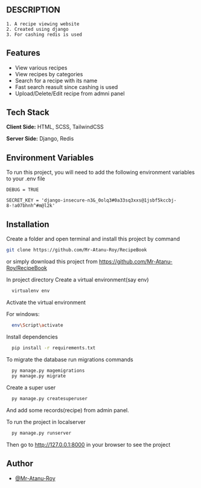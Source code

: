 ## DESCRIPTION
    1. A recipe viewing website 
    2. Created using django
    3. For cashing redis is used
## Features

- View various recipes
- View recipes by categories
- Search for a recipe with its name
- Fast search reasult since cashing is used
- Upload/Delete/Edit recipe from admni panel


## Tech Stack

**Client Side:** HTML, SCSS, TailwindCSS

**Server Side:** Django, Redis


## Environment Variables

To run this project, you will need to add the following environment variables to your .env file

`DEBUG = TRUE`

`SECRET_KEY = 'django-insecure-n3&_0olq3#0a33sq3xxs@1jsbf5kccbj-8-!a07bhnh^#m@l2k'`

## Installation

Create a folder and open terminal and install this project by
command 
```bash
git clone https://github.com/Mr-Atanu-Roy/RecipeBook

```
or simply download this project from https://github.com/Mr-Atanu-Roy/RecipeBook

In project directory Create a virtual environment(say env)

```bash
  virtualenv env

```
Activate the virtual environment

For windows:
```bash
  env\Script\activate

```
Install dependencies
```bash
  pip install -r requirements.txt

```
To migrate the database run migrations commands
```bash
  py manage.py magemigrations
  py manage.py migrate

```

Create a super user
```bash
  py manage.py createsuperuser

```
And add some records(recipe) from admin panel.

To run the project in localserver
```bash
  py manage.py runserver

```
Then go to http://127.0.0.1:8000 in your browser to see the project
## Author

- [@Mr-Atanu-Roy](https://www.github.com/Mr-Atanu-Roy)


